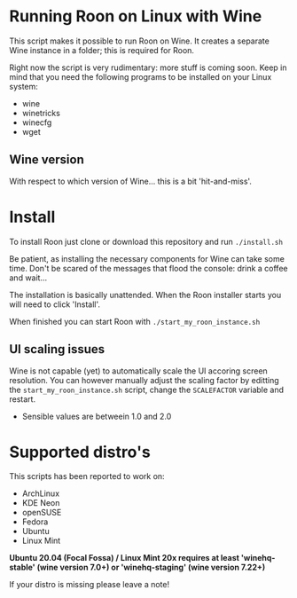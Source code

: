 # Running Roon on Linux with Wine

This script makes it possible to run Roon on Wine. It creates a separate Wine instance in a folder; this is required for Roon.

Right now the script is very rudimentary: more stuff is coming soon. Keep in mind that you need the following programs to be installed on your Linux system:

* wine
* winetricks
* winecfg
* wget

## Wine version

With respect to which version of Wine... this is a bit 'hit-and-miss'. 

# Install 
To install Roon just clone or download this repository and run <code>./install.sh</code>

Be patient, as installing the necessary components for Wine can take some time. Don't be scared of the messages that flood the console: drink a coffee and wait...

The installation is basically unattended. When the Roon installer starts you will need to click 'Install'.

When finished you can start Roon with <code>./start_my_roon_instance.sh</code>

## UI scaling issues
Wine is not capable (yet) to automatically scale the UI accoring screen resolution.
You can however manually adjust the scaling factor by editting the <code>start_my_roon_instance.sh</code> script, change the <code>SCALEFACTOR</code> variable and restart.
* Sensible values are betweein 1.0 and 2.0

# Supported distro's
This scripts has been reported to work on:

* ArchLinux
* KDE Neon
* openSUSE
* Fedora
* Ubuntu
* Linux Mint

<b> Ubuntu 20.04 (Focal Fossa) / Linux Mint 20x requires at least 'winehq-stable' (wine version 7.0+) or 'winehq-staging' (wine version 7.22+) </b>

If your distro is missing please leave a note!
